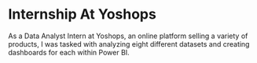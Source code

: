 # Internship At Yoshops
As a Data Analyst Intern at Yoshops, an online platform selling a variety of products, I was tasked with analyzing eight different datasets and creating dashboards for each within Power BI.
